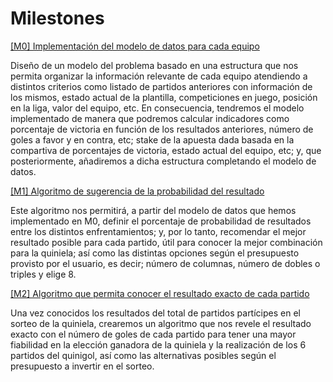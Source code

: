 # Milestones

[[M0] Implementación del modelo de datos para cada equipo](https://github.com/LuisMart7/ProBusiness/milestone/1)

Diseño de un modelo del problema basado en una estructura que nos permita organizar la información relevante de cada equipo atendiendo a distintos criterios como listado de partidos anteriores con información de los mismos, estado actual de la plantilla, competiciones en juego, posición en la liga, valor del equipo, etc. En consecuencia, tendremos el modelo implementado de manera que podremos calcular indicadores como porcentaje de victoria en función de los resultados anteriores, número de goles a favor y en contra, etc; stake de la apuesta dada basada en la compartiva de porcentajes de victoria, estado actual del equipo, etc; y, que posteriormente, añadiremos a dicha estructura completando el modelo de datos.
  
[[M1] Algoritmo de sugerencia de la probabilidad del resultado](https://github.com/LuisMart7/ProBusiness/milestone/2)
  
Este algoritmo nos permitirá, a partir del modelo de datos que hemos implementado en M0, definir el porcentaje de probabilidad de resultados entre los distintos enfrentamientos; y, por lo tanto, recomendar el mejor resultado posible para cada partido, útil para conocer la mejor combinación para la quiniela; así como las distintas opciones según el presupuesto provisto por el usuario, es decir; número de columnas, número de dobles o triples y elige 8. 
  
[[M2] Algoritmo que permita conocer el resultado exacto de cada partido](https://github.com/LuisMart7/ProBusiness/milestone/3)
  
Una vez conocidos los resultados del total de partidos partícipes en el sorteo de la quiniela, crearemos un algoritmo que nos revele el resultado exacto con el número de goles de cada partido para tener una mayor fiabilidad en la elección ganadora de la quiniela y la realización de los 6 partidos del quinigol, así como las alternativas posibles según el presupuesto a invertir en el sorteo.
